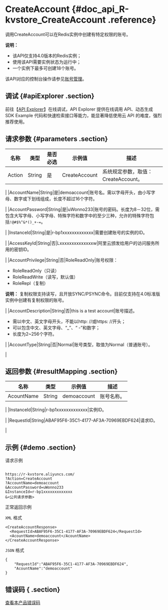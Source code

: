 # CreateAccount {#doc_api_R-kvstore_CreateAccount .reference}

调用CreateAccount可以在Redis实例中创建有特定权限的账号。

**说明：** 

-   该API仅支持4.0版本的Redis实例；
-   使用该API需要实例状态为运行中；
-   一个实例下最多可创建18个账号。

该API对应的控制台操作请参见[账号管理](~~92665~~)。

## 调试 {#apiExplorer .section}

前往【[API Explorer](https://api.aliyun.com/#product=R-kvstore&api=CreateAccount)】在线调试，API Explorer 提供在线调用 API、动态生成 SDK Example 代码和快速检索接口等能力，能显著降低使用云 API 的难度，强烈推荐使用。

## 请求参数 {#parameters .section}

|名称|类型|是否必选|示例值|描述|
|--|--|----|---|--|
|Action|String|是|CreateAccount|系统规定参数，取值：CreateAccount。

 |
|AccountName|String|是|demoaccount|账号名。需以字母开头，由小写字母、数字或下划线组成，长度不超过16个字符。

 |
|AccountPassword|String|是|uWonno233|账号的密码。长度为8－32位，需包含大写字母、小写字母、特殊字符和数字中的至少三种，允许的特殊字符包括`!@#$%^&*()_+-=`。

 |
|InstanceId|String|是|r-bp1xxxxxxxxxxxxx|需要创建账号的实例的ID。

 |
|AccessKeyId|String|否|Lxxxxxxxxxxxxxxw|阿里云颁发给用户的访问服务所用的密钥ID。

 |
|AccountPrivilege|String|否|RoleReadOnly|账号权限：

 -   RoleReadOnly（只读）
-   RoleReadWrite（读写，默认值）
-   RoleRepl（复制）

 **说明：** 复制权限支持读写，且开放SYNC/PSYNC命令。目前仅支持在4.0标准版实例中创建有复制权限的账号。

 |
|AccountDescription|String|否|this is a test account|账号描述。

 -   需以中文、英文字母开头，不能以http: //或https: //开头；
-   可以包含中文、英文字母、“\_”、“ -”和数字；
-   长度为2~256个字符。

 |
|AccountType|String|否|Normal|账号类型，取值为Normal（普通账号）。

 |

## 返回参数 {#resultMapping .section}

|名称|类型|示例值|描述|
|--|--|---|--|
|AcountName|String|demoaccount|账号名称。

 |
|InstanceId|String|r-bp1xxxxxxxxxxxxx|实例ID。

 |
|RequestId|String|ABAF95F6-35C1-4177-AF3A-70969EBDF624|请求ID。

 |

## 示例 {#demo .section}

请求示例

``` {#request_demo}

https://r-kvstore.aliyuncs.com/
?Action=CreateAccount
?AccountName=demoaccount
&AccountPassword=uWonno233
&InstanceId=r-bp1xxxxxxxxxxxxx
&<公共请求参数>

```

正常返回示例

`XML` 格式

``` {#xml_return_success_demo}
<CreateAccountResponse>
  <RequestId>ABAF95F6-35C1-4177-AF3A-70969EBDF624</RequestId>
  <AcountName>demoaccount</AcountName>
</CreateAccountResponse>

```

`JSON` 格式

``` {#json_return_success_demo}
{
	"RequestId":"ABAF95F6-35C1-4177-AF3A-70969EBDF624",
	"AcountName":"demoaccount"
}
```

## 错误码 { .section}

[查看本产品错误码](https://error-center.aliyun.com/status/product/R-kvstore)

